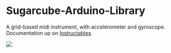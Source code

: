 Sugarcube-Arduino-Library
=========================

A grid-based midi instrument, with accelerometer and gyroscope.  Documentation up on <a href=“https://www.instructables.com/id/Sugarcube-MIDI-Controller/” target=“_blank”>Instructables</a>.

<img src=“https://www.instructables.com/files/deriv/FYY/AP2F/HTZ41Q22/FYYAP2FHTZ41Q22.LARGE.gif”/>
